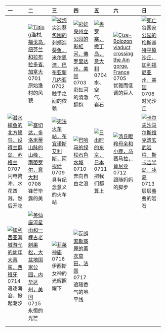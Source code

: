 | 一                                                                                                                                                                                                         | 二                                                                                                                                                                                                          | 三                                                                                                                                                                                                           | 四                                                                                                                                                                                              | 五                                                                                                                                                                                        | 六                                                                                                                                                                                                                                 | 日                                                                                                                                                                                                  |
|:----------------------------------------------------------------------------------------------------------------------------------------------------------------------------------------------------------|:-----------------------------------------------------------------------------------------------------------------------------------------------------------------------------------------------------------|:------------------------------------------------------------------------------------------------------------------------------------------------------------------------------------------------------------|:-----------------------------------------------------------------------------------------------------------------------------------------------------------------------------------------------|:-----------------------------------------------------------------------------------------------------------------------------------------------------------------------------------------|:----------------------------------------------------------------------------------------------------------------------------------------------------------------------------------------------------------------------------------|:---------------------------------------------------------------------------------------------------------------------------------------------------------------------------------------------------|
|                                                                                                                                                                                                           | [![](https://www.bing.com/th?id=OHR.CanadaDayFogo_ZH-CN2593963748_320x240.jpg "Tilting渔村, 福戈岛 , 纽芬兰和拉布拉多省, 加拿大")](https://www.bing.com/th?id=OHR.CanadaDayFogo_ZH-CN2593963748_UHD.jpg)<br>0701<br>原始渔村的风貌 | [![](https://www.bing.com/th?id=OHR.MaroonClownfish_ZH-CN5071934692_320x240.jpg "被泡尖海葵包围的刺颊海葵鱼，米尔恩湾，巴布亚新几内亚")](https://www.bing.com/th?id=OHR.MaroonClownfish_ZH-CN5071934692_UHD.jpg)<br>0702<br>触手之间的依赖   | [![](https://www.bing.com/th?id=OHR.RainbowRiver_ZH-CN5320095849_320x240.jpg "彩虹泉州立公园的彩虹河，佛罗里达州，美国")](https://www.bing.com/th?id=OHR.RainbowRiver_ZH-CN5320095849_UHD.jpg)<br>0703<br>彩虹河的清澈拥抱 | [![](https://www.bing.com/th?id=OHR.OroseiSardegna_ZH-CN5789138034_320x240.jpg "奥罗塞，撒丁岛，意大利")](https://www.bing.com/th?id=OHR.OroseiSardegna_ZH-CN5789138034_UHD.jpg)<br>0704<br>水、空气、岩石 | [![](https://www.bing.com/th?id=OHR.BolozonViaduct_ZH-CN6408632524_320x240.jpg "Cize-Bolozon viaduct crossing the Ain gorge, France")](https://www.bing.com/th?id=OHR.BolozonViaduct_ZH-CN6408632524_UHD.jpg)<br>0705<br>优雅而低调的巨人 | [![](https://www.bing.com/th?id=OHR.MesquiteFlats_ZH-CN7152959188_320x240.jpg "死亡谷国家公园的梅斯基特平原沙丘，加利福尼亚州，美国")](https://www.bing.com/th?id=OHR.MesquiteFlats_ZH-CN7152959188_UHD.jpg)<br>0706<br>时光沙丘 |
| [![](https://www.bing.com/th?id=OHR.ShetlandGannets_ZH-CN7279521125_320x240.jpg "潜水捕鱼的北方鲣鸟，设得兰群岛，苏格兰")](https://www.bing.com/th?id=OHR.ShetlandGannets_ZH-CN7279521125_UHD.jpg)<br>0707<br>闪电俯冲、水花四溅，然后开吃 | [![](https://www.bing.com/th?id=OHR.SecedaPeak_ZH-CN7633793128_320x240.jpg "塞切达，多洛米蒂山脉的山峰，南蒂罗尔，意大利")](https://www.bing.com/th?id=OHR.SecedaPeak_ZH-CN7633793128_UHD.jpg)<br>0708<br>锋芒毕露的美                 | [![](https://www.bing.com/th?id=OHR.ConstitucionStation_ZH-CN7962568053_320x240.jpg "宪法火车站，布宜诺斯艾利斯，阿根廷")](https://www.bing.com/th?id=OHR.ConstitucionStation_ZH-CN7962568053_UHD.jpg)<br>0709<br>具有纪念意义的火车站 | [![](https://www.bing.com/th?id=OHR.BahamaBlues_ZH-CN8134624828_320x240.jpg "巴哈马的绿松石色水域")](https://www.bing.com/th?id=OHR.BahamaBlues_ZH-CN8134624828_UHD.jpg)<br>0710<br>奔向自由之浪               | [![](https://www.bing.com/th?id=OHR.TokyoSunrise_ZH-CN0091906710_320x240.jpg "日出时的东京，日本")](https://www.bing.com/th?id=OHR.TokyoSunrise_ZH-CN0091906710_UHD.jpg)<br>0711<br>把我们都算上        | [![](https://www.bing.com/th?id=OHR.ThomsonGazelle_ZH-CN0413171014_320x240.jpg "汤氏瞪羚母亲和小鹿，马赛马拉，肯尼亚")](https://www.bing.com/th?id=OHR.ThomsonGazelle_ZH-CN0413171014_UHD.jpg)<br>0712<br>跟随妈妈的脚步                                   | [![](https://www.bing.com/th?id=OHR.BasaltColumns_ZH-CN0743036217_320x240.jpg "卡尔夫沙马尔斯维克湾玄武岩柱，斯卡吉半岛，冰岛")](https://www.bing.com/th?id=OHR.BasaltColumns_ZH-CN0743036217_UHD.jpg)<br>0713<br>层层叠叠的岩石 |
| [![](https://www.bing.com/th?id=OHR.YoungShark_ZH-CN0887374663_320x240.jpg "加利西亚海域游弋的幼年大青鲨，西班牙")](https://www.bing.com/th?id=OHR.YoungShark_ZH-CN0887374663_UHD.jpg)<br>0714<br>追逐海浪，掀起潮汐                 | [![](https://www.bing.com/th?id=OHR.PerseidsPine_ZH-CN1081004815_320x240.jpg "英仙座流星雨和一棵古老刺果松，大盆地国家公园，内华达州，美国")](https://www.bing.com/th?id=OHR.PerseidsPine_ZH-CN1081004815_UHD.jpg)<br>0715<br>永恒的光芒      | [![](https://www.bing.com/th?id=OHR.TemplePhilae_ZH-CN1232015188_320x240.jpg "菲莱神庙")](https://www.bing.com/th?id=OHR.TemplePhilae_ZH-CN1232015188_UHD.jpg)<br>0716<br>伊西斯女神的光辉照耀下                           | [![](https://www.bing.com/th?id=OHR.FranceLavender_ZH-CN1639602547_320x240.jpg "瓦朗索勒高原的薰衣草田，法国")](https://www.bing.com/th?id=OHR.FranceLavender_ZH-CN1639602547_UHD.jpg)<br>0717<br>追随香气的地平线   |                                                                                                                                                                                          |                                                                                                                                                                                                                                   |                                                                                                                                                                                                    |
|                                                                                                                                                                                                           |                                                                                                                                                                                                            |                                                                                                                                                                                                             |                                                                                                                                                                                                |                                                                                                                                                                                          |                                                                                                                                                                                                                                   |                                                                                                                                                                                                    |
|                                                                                                                                                                                                           |                                                                                                                                                                                                            |                                                                                                                                                                                                             |                                                                                                                                                                                                |                                                                                                                                                                                          |                                                                                                                                                                                                                                   |                                                                                                                                                                                                    |